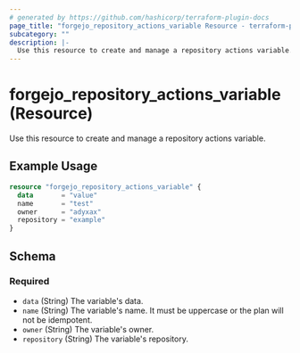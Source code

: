 ```yaml
---
# generated by https://github.com/hashicorp/terraform-plugin-docs
page_title: "forgejo_repository_actions_variable Resource - terraform-provider-forgejo"
subcategory: ""
description: |-
  Use this resource to create and manage a repository actions variable.
---
```


# forgejo_repository_actions_variable (Resource)

Use this resource to create and manage a repository actions variable.

## Example Usage

```terraform
resource "forgejo_repository_actions_variable" {
  data       = "value"
  name       = "test"
  owner      = "adyxax"
  repository = "example"
}
```

<!-- schema generated by tfplugindocs -->
## Schema

### Required

- `data` (String) The variable's data.
- `name` (String) The variable's name. It must be uppercase or the plan will not be idempotent.
- `owner` (String) The variable's owner.
- `repository` (String) The variable's repository.
